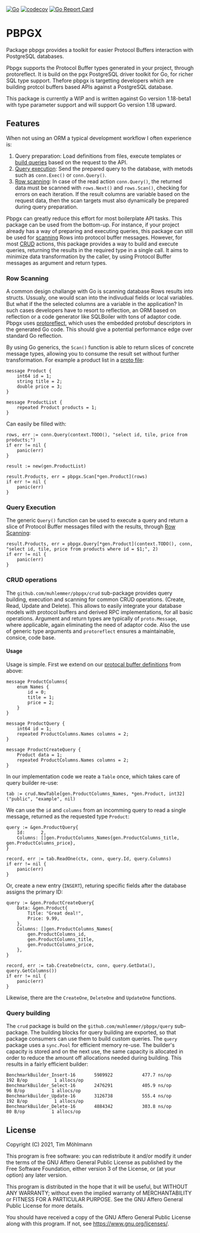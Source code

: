 [![Go](https://github.com/muhlemmer/pbpgx/actions/workflows/go.yml/badge.svg)](https://github.com/muhlemmer/pbpgx/actions/workflows/go.yml)
[![codecov](https://codecov.io/gh/muhlemmer/pbpgx/branch/main/graph/badge.svg?token=NS16O82CC1)](https://codecov.io/gh/muhlemmer/pbpgx)
[![Go Report Card](https://goreportcard.com/badge/github.com/muhlemmer/pbpgx)](https://goreportcard.com/report/github.com/muhlemmer/pbpgx)

# PBPGX

Package pbpgx provides a toolkit for easier Protocol Buffers interaction with PostgreSQL databases.

Pbpgx supports the Protocol Buffer types generated in your project, through protoreflect.
It is build on the pgx PostgreSQL driver toolkit for Go, for richer SQL type support.
Thefore pbpgx is targetting developers which are building protcol buffers based APIs against a PostgreSQL database.

This package is currently a WIP and is written against Go version 1.18-beta1 with type parameter support and
will support Go version 1.18 upward.

## Features

When not using an ORM a typical development workflow I often experience is:

1. Query preparation: Load definitions from files, execute templates or [build queries](#query-building) based on the request to the API.
2. [Query execution](#query-execution): Send the prepared query to the database, with metods such as `conn.Exec()` or `conn.Query()`.
3. [Row scanning](#row-scanning): In case of the read action `conn.Query()`, the returned data must be scanned with `rows.Next()` and `rows.Scan()`,
    checking for errors on each iteration.
    If the result columns are variable based on the request data, then the scan targets must also dynamically be prepared during query preparation.

Pbpgx can greatly reduce this effort for most boilerplate API tasks. This package can be used from the bottom-up.
For instance, if your project already has a way of preparing and executing queries, this package can still be used for [scanning](#row-scanning) Rows into protocol buffer messages.
However, for most [CRUD](https://en.wikipedia.org/wiki/CRUD) actions, this package provides a way to build and execute queries, returning the results in the required type in a single call.
It aims to minimize data transformation by the caller, by using Protocol Buffer messages as argument and return types.

### Row Scanning

A common design challange with Go is scanning database Rows results into structs. Ussualy, one would scan into the indivudual fields or local variables.
But what if the the selected columns are a variable in the application? In such cases developers have to resort to reflection, an ORM based on
reflection or a code generator like SQLBoiler with tons of adaptor code. 
Pbpgx uses [protoreflect](https://pkg.go.dev/google.golang.org/protobuf/reflect/protoreflect), which uses the embedded protobuf descriptors in the generated Go code.
This should give a potential performance edge over standard Go reflection. 

By using Go generics, the `Scan()` function is able to return slices of concrete message types, allowing you to consume the result set without further transformation. For example a product list in a [proto file](example_gen/example.proto):

```
message Product {
    int64 id = 1;
    string title = 2;
    double price = 3;
}

message ProductList {
    repeated Product products = 1;
}

```

Can easily be filled with:

```
rows, err := conn.Query(context.TODO(), "select id, tile, price from products;")
if err != nil {
    panic(err)
}

result := new(gen.ProductList)

result.Products, err = pbpgx.Scan[*gen.Product](rows)
if err != nil {
    panic(err)
}

```

### Query Execution

The generic `Query()` function can be used to execute a query and return a slice of Protocol Buffer messages filled with the results, through [Row Scanning](#row-scanning):

```
result.Products, err = pbpgx.Query[*gen.Product](context.TODO(), conn, "select id, tile, price from products where id = $1;", 2)
if err != nil {
    panic(err)
}
```

### CRUD operations

The `github.com/muhlemmer/pbpgx/crud` sub-package provides query building, execution and scanning for common CRUD operations. (Create, Read, Update and Delete).
This allows to easily integrate your database models with protocol buffers and derived RPC implementations, for all basic operations.
Argument and return types are typically of `proto.Message`, where applicable, again eliminating the need of adaptor code.
Also the use of generic type arguments and `protoreflect` ensures a maintainable, consice, code base.

#### Usage

Usage is simple. First we extend on our [protocal buffer definitions](example_gen/example.proto) from above:

```
message ProductColumns{
    enum Names {
        id = 0;
        title = 1;
        price = 2;
    }
}

message ProductQuery {
    int64 id = 1;
    repeated ProductColumns.Names columns = 2;
}

message ProductCreateQuery {
    Product data = 1;
    repeated ProductColumns.Names columns = 2;
}
```

In our implementation code we reate a `Table` once, which takes care of query builder re-use:

```
tab := crud.NewTable[gen.ProductColumns_Names, *gen.Product, int32]("public", "example", nil)
```

We can use the `id` and `columns` from an incomming query to read a single message,
returned as the requested type `Product`:

```
query := &gen.ProductQuery{
    Id:      2,
    Columns: []gen.ProductColumns_Names{gen.ProductColumns_title, gen.ProductColumns_price},
}

record, err := tab.ReadOne(ctx, conn, query.Id, query.Columns)
if err != nil {
    panic(err)
}

```

Or, create a new entry (`INSERT`), returing specific fields after the database assigns the primary ID:

```
query := &gen.ProductCreateQuery{
    Data: &gen.Product{
        Title: "Great deal!",
        Price: 9.99,
    },
    Columns: []gen.ProductColumns_Names{
        gen.ProductColumns_id,
        gen.ProductColumns_title,
        gen.ProductColumns_price,
    },
}

record, err := tab.CreateOne(ctx, conn, query.GetData(), query.GetColumns())
if err != nil {
    panic(err)
}
```

Likewise, there are the `CreateOne`, `DeleteOne` and `UpdateOne` functions.

### Query building

The `crud` package is build on the `github.com/muhlemmer/pbpgx/query` sub-package. The building blocks for query building are exported, so that package consumers can use them to build custom queries.
The `query` package uses a `sync.Pool` for efficient memory re-use.
The builder's capacity is stored and on the next use, the same capacity is allocated in order to reduce the amount off allocations needed during building.
This results in a fairly efficient builder:

```
BenchmarkBuilder_Insert-16    	 5989922	       477.7 ns/op	     192 B/op	       1 allocs/op
BenchmarkBuilder_Select-16    	 2476291	       405.9 ns/op	      96 B/op	       1 allocs/op
BenchmarkBuilder_Update-16    	 3126738	       555.4 ns/op	     192 B/op	       1 allocs/op
BenchmarkBuilder_Delete-16    	 4884342	       303.8 ns/op	      80 B/op	       1 allocs/op
```

## License

Copyright (C) 2021, Tim Möhlmann

This program is free software: you can redistribute it and/or modify
it under the terms of the GNU Affero General Public License as published by
the Free Software Foundation, either version 3 of the License, or
(at your option) any later version.

This program is distributed in the hope that it will be useful,
but WITHOUT ANY WARRANTY; without even the implied warranty of
MERCHANTABILITY or FITNESS FOR A PARTICULAR PURPOSE.  See the
GNU Affero General Public License for more details.

You should have received a copy of the GNU Affero General Public License
along with this program.  If not, see <https://www.gnu.org/licenses/>.
